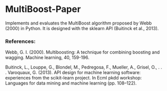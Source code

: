 # MultiBoost-Paper
Implements and evaluates the MultiBoost algorithm proposed by Webb (2000) in Python. It is designed with the sklearn API (Buitinck et al., 2013).

### References:

Webb, G. I. (2000). Multiboosting: A technique for combining boosting and wagging. Machine learning, 40, 159-196.

Buitinck, L., Louppe, G., Blondel, M., Pedregosa, F., Mueller, A., Grisel, O., . . . Varoquaux, G. (2013). API design for machine learning software: experiences from the scikit-learn project. In Ecml pkdd workshop: Languages for data mining and machine learning (pp. 108–122).
